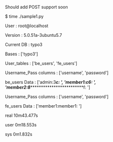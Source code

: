
Should add POST support soon


$ time ./sample1.py 

User : root@localhost

Version : 5.0.51a-3ubuntu5.7

Current DB : typo3

Bases : ['typo3']

User_tables : ['be_users', 'fe_users']

Username_Pass columns : ['username', 'password']

be_users Data : ['admin:3******************************c: ', 'member1:c*************************6: ', 'member2:8******************************f: ']

Username_Pass columns : ['username', 'password']

fe_users Data : ['member1:member1: ']


real	10m43.477s

user	0m18.553s

sys	0m1.832s

